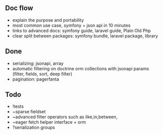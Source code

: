 ## Doc flow
- explain the purpose and portability
- most common use case, symfony + json api in 10 minutes
- links to advanced docs: symfony guide, laravel guide, Plain Old Php
- clear split between packages: symfony bundle, laravel package, library

## Done
- serializing: jsonapi, array
- automatic filtering on doctrine orm collections with jsonapi params (filter, fields, sort, deep filter)
- pagination: pagerfanta


## Todo
- !tests
- ~sparse fieldset
- ~advanced filter operators such as like,in,between,
- ~eager fetch helper interface + orm
- ?serialization groups